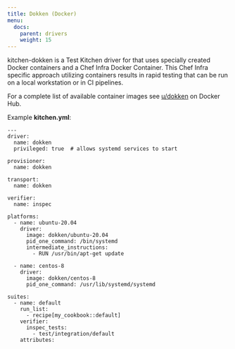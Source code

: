 ```yaml
---
title: Dokken (Docker)
menu:
  docs:
    parent: drivers
    weight: 15
---
```


kitchen-dokken is a Test Kitchen driver for that uses specially created Docker containers and a Chef Infra Docker Container. This Chef Infra specific approach utilizing containers results in rapid testing that can be run on a local workstation or in CI pipelines.

For a complete list of available container images see [u/dokken](https://hub.docker.com/u/dokken) on Docker Hub.

Example **kitchen.yml**:

```
---
driver:
  name: dokken
  privileged: true  # allows systemd services to start

provisioner:
  name: dokken

transport:
  name: dokken

verifier:
  name: inspec

platforms:
  - name: ubuntu-20.04
    driver:
      image: dokken/ubuntu-20.04
      pid_one_command: /bin/systemd
      intermediate_instructions:
        - RUN /usr/bin/apt-get update

  - name: centos-8
    driver:
      image: dokken/centos-8
      pid_one_command: /usr/lib/systemd/systemd

suites:
  - name: default
    run_list:
      - recipe[my_cookbook::default]
    verifier:
      inspec_tests:
        - test/integration/default
    attributes:
```
